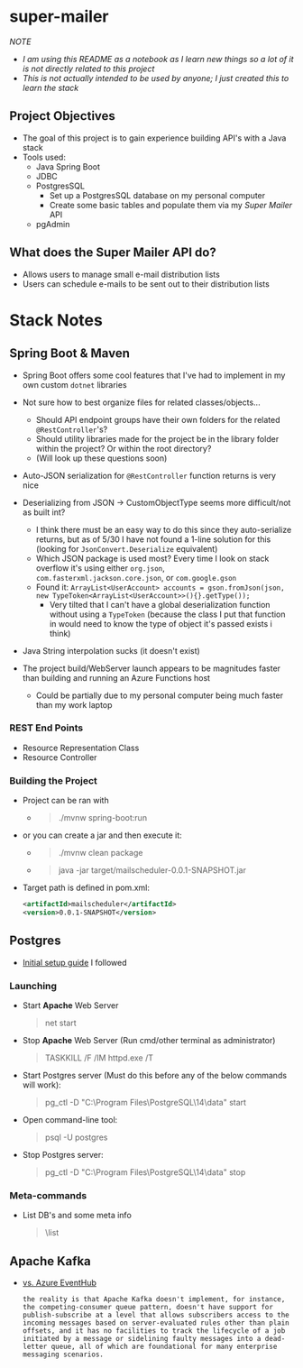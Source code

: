 # super-mailer
*NOTE*
- *I am using this README as a notebook as I learn new things so a lot of it is not directly related to this project*
- *This is not actually intended to be used by anyone; I just created this to learn the stack*

## Project Objectives
- The goal of this project is to gain experience building API's with a Java stack
- Tools used:
    - Java Spring Boot
    - JDBC
    - PostgresSQL
        - Set up a PostgresSQL database on my personal computer
        - Create some basic tables and populate them via my *Super Mailer* API
    - pgAdmin
    

## What does the Super Mailer API do?
- Allows users to manage small e-mail distribution lists
- Users can schedule e-mails to be sent out to their distribution lists

# Stack Notes

## Spring Boot & Maven
- Spring Boot offers some cool features that I've had to implement in my own custom `dotnet` libraries

- Not sure how to best organize files for related classes/objects... 
    - Should API endpoint groups have their own folders for the related `@RestController`'s?
    - Should utility libraries made for the project be in the library folder within the project? Or within the root directory?
    - (Will look up these questions soon)

- Auto-JSON serialization for `@RestController` function returns is very nice

- Deserializing from JSON -> CustomObjectType seems more difficult/not as built int?
    - I think there must be an easy way to do this since they auto-serialize returns, but as of 5/30 I have not found a 1-line solution for this (looking for `JsonConvert.Deserialize` equivalent)
    - Which JSON package is used most? Every time I look on stack overflow it's using either `org.json`, `com.fasterxml.jackson.core.json`, or `com.google.gson`
    - Found it: `ArrayList<UserAccount> accounts = gson.fromJson(json, new TypeToken<ArrayList<UserAccount>>(){}.getType());`
        - Very tilted that I can't have a global deserialization function without using a `TypeToken` (because the class I put that function in would need to know the type of object it's passed exists i think)

- Java String interpolation sucks (it doesn't exist)
- The project build/WebServer launch appears to be magnitudes faster than building and running an Azure Functions host 
    - Could be partially due to my personal computer being much faster than my work laptop

### REST End Points
- Resource Representation Class
- Resource Controller

### Building the Project
- Project can be ran with
    - > ./mvnw spring-boot:run
- or you can create a jar and then execute it:
    - > ./mvnw clean package
    - > java -jar target/mailscheduler-0.0.1-SNAPSHOT.jar

- Target path is defined in pom.xml: 
    ```xml
    <artifactId>mailscheduler</artifactId>
    <version>0.0.1-SNAPSHOT</version>
    ```

## Postgres
- [Initial setup guide](https://www.microfocus.com/documentation/idol/IDOL_12_0/MediaServer/Guides/html/English/Content/Getting_Started/Configure/_TRN_Set_up_PostgreSQL.htm) I followed

### Launching
- Start **Apache** Web Server
    > net start
    
- Stop **Apache** Web Server (Run cmd/other terminal as administrator)
    > TASKKILL /F /IM httpd.exe /T

- Start Postgres server (Must do this before any of the below commands will work):
    > pg_ctl -D "C:\Program Files\PostgreSQL\14\data" start

- Open command-line tool:
    > psql -U postgres

- Stop Postgres server:
    > pg_ctl -D "C:\Program Files\PostgreSQL\14\data" stop

### Meta-commands
- List DB's and some meta info
    > \list

## Apache Kafka
- [vs. Azure EventHub](https://docs.microsoft.com/en-us/azure/event-hubs/event-hubs-for-kafka-ecosystem-overview)
    ```
    the reality is that Apache Kafka doesn't implement, for instance, the competing-consumer queue pattern, doesn't have support for publish-subscribe at a level that allows subscribers access to the incoming messages based on server-evaluated rules other than plain offsets, and it has no facilities to track the lifecycle of a job initiated by a message or sidelining faulty messages into a dead-letter queue, all of which are foundational for many enterprise messaging scenarios.
    ```